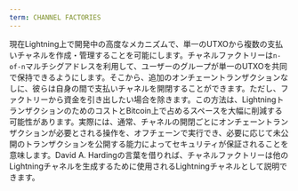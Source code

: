 ```yaml
---
term: CHANNEL FACTORIES
---
```


現在Lightning上で開発中の高度なメカニズムで、単一のUTXOから複数の支払いチャネルを作成・管理することを可能にします。チャネルファクトリーは`n-of-n`マルチシグアドレスを利用して、ユーザーのグループが単一のUTXOを共同で保持できるようにします。そこから、追加のオンチェーントランザクションなしに、彼らは自身の間で支払いチャネルを開閉することができます。ただし、ファクトリーから資金を引き出したい場合を除きます。この方法は、LightningトランザクションのためのコストとBitcoin上で占めるスペースを大幅に削減する可能性があります。実際には、通常、チャネルの開閉ごとにオンチェーントランザクションが必要とされる操作を、オフチェーンで実行でき、必要に応じて未公開のトランザクションを公開する能力によってセキュリティが保証されることを意味します。David A. Hardingの言葉を借りれば、チャネルファクトリーは他のLightningチャネルを生成するために使用されるLightningチャネルとして説明できます。